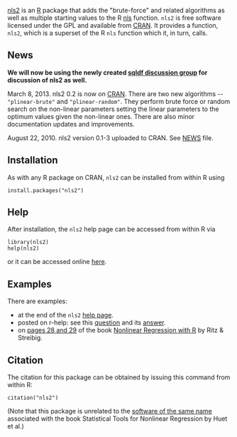 [nls2](http://cran.r-project.org/web/packages/nls2/index.html) is an [R](http://www.r-project.org) package that adds the "brute-force" and related algorithms as well as multiple starting values to the R [nls](http://finzi.psych.upenn.edu/R/library/stats/html/nls.html) function.  `nls2` is free software licensed under the GPL and available from [CRAN](http://cran.r-project.org/web/packages/nls2/index.html).  It provides a function, `nls2`, which is a superset of the R `nls` function which it, in turn, calls.

## News ##

**We will now be using the newly created [sqldf discussion group](http://groups.google.com/group/sqldf) for discussion of nls2 as well.**

March 8, 2013.  nls2 0.2 is now on [CRAN](http://cran.r-project.org/web/packages/nls2/index.html).  There are two new algorithms -- `"plinear-brute"` and `"plinear-random"`.  They perform brute force or random search on the non-linear parameters setting the linear parameters to the optimum values given the non-linear ones.  There are also minor documentation updates and improvements.

August 22, 2010. nls2 version 0.1-3 uploaded to CRAN.  See [NEWS](http://cran.r-project.org/web/packages/nls2/NEWS) file.

## Installation ##
As with any R package on CRAN, `nls2` can be installed from within R using
```
install.packages("nls2")
```

## Help ##
After installation, the `nls2` help page can be accessed from within R via
```
library(nls2)
help(nls2)
```
or it can be accessed online [here](http://cran.r-project.org/web/packages/nls2/nls2.pdf).

## Examples ##
There are examples:
  * at the end of the `nls2` [help page](http://cran.r-project.org/web/packages/nls2/nls2.pdf).
  * posted on r-help:  see this [question](http://tolstoy.newcastle.edu.au/R/e4/help/08/05/12190.html) and its [answer](http://tolstoy.newcastle.edu.au/R/e4/help/08/05/12355.html).
  * on [pages 28 and 29](http://books.google.com/books?id=9Aq5k0hZLykC&pg=PA28&lpg=PA28&dq=Ritz+Streibig+nls2&source=bl&ots=j7rL2VKbj6&sig=2fec6I2i9Hrw_Pf0PWouVf95d7U#PPA29,M1) of the book [Nonlinear Regression with R](http://books.google.ca/books?id=o1KtNAEACAAJ&dq=nonlinear+regression+with+R&hl=en&sa=X&ei=ru05UYaVJ6qG2gXDrIDgBQ&redir_esc=y) by Ritz & Streibig.

## Citation ##
The citation for this package can be obtained by issuing this command from within R:
```
citation("nls2")
```

(Note that this package is unrelated to the [software of the same name](http://w3.jouy.inra.fr/unites/miaj/public/AB/nls2/welcome.html) associated with the book Statistical Tools for Nonlinear Regression by Huet et al.)